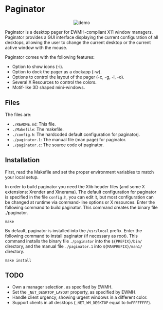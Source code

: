 # Paginator

<p align="center">
  <img src="https://user-images.githubusercontent.com/63266536/160118895-c40ffd1d-f485-43d1-bea8-7a5ef6537e0c.png", title="demo"/>
</p>

Paginator is a desktop pager for EWMH-compliant X11 window managers.
Paginator provides a GUI interface displaying the current configuration
of all desktops, allowing the user to change the current desktop or the
current active window with the mouse.

Paginator comes with the following features:

* Option to show icons (-i).
* Option to dock the pager as a dockapp (-w).
* Options to control the layout of the pager (-c, -g, -l, -o).
* Several X Resources to control the colors.
* Motif-like 3D shaped mini-windows.

## Files

The files are:
* `./README.md`:   This file.
* `./Makefile`:    The makefile.
* `./config.h`:    The hardcoded default configuration for paginatorj.
* `./paginator.1`: The manual file (man page) for paginator.
* `./paginator.c`: The source code of paginator.


## Installation

First, read the Makefile and set the proper environment variables to
match your local setup.

In order to build paginator you need the Xlib header files (and some X
extensions: Xrender and Xinerama).  The default configuration for
paginator is specified in the file `config.h`, you can edit it, but most
configuration can be changed at runtime via command-line options or X
resources.  Enter the following command to build paginator.  This
command creates the binary file ./paginator.

	make

By default, paginator is installed into the `/usr/local` prefix.  Enter
the following command to install paginator (if necessary as root).  This
command installs the binary file `./paginator` into the `${PREFIX}/bin/`
directory, and the manual file `./paginator.1` into `${MANPREFIX}/man1/`
directory.

	make install


## TODO

* Own a manager selection, as specified by EWMH.
* Set the `_NET_DESKTOP_LAYOUT` property, as specified by EWMH.
* Handle client urgency, showing urgent windows in a different color.
* Support clients in all desktops (`_NET_WM_DESKTOP` equal to `0xFFFFFFFF`).
